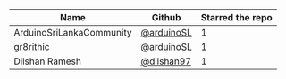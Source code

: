 | Name                         | Github                                                              | Starred the repo |
| ---------------------------- | ------------------------------------------------------------------- | ---------------- |
| ArduinoSriLankaCommunity     | [@arduinoSL](https://github.com/ArduinoSriLankaCommunity)           |         1        |
| gr8rithic                    | [@arduinoSL](https://github.com/gr8rithic)                          |         1        |
| Dilshan Ramesh               | [@dilshan97](https://github.com/Dilshan97)                          |         1        |
